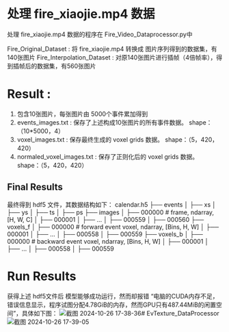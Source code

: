# 处理 fire_xiaojie.mp4 数据

处理 fire_xiaojie.mp4 数据的程序在 Fire_Video_Dataprocessor.py中

Fire_Original_Dataset : 将 fire_xiaojie.mp4 转换成 图片序列得到的数据集，有140张图片
Fire_Interpolation_Dataset : 对原140张图片进行插帧（4倍帧率），得到插帧后的数据集，有560张图片

# Result : 
1. 包含10张图片，每张图片由 5000个事件累加得到
2. events_images.txt : 保存了上述构成10张图片的所有事件数据。          shape：（10*5000，4）
3. voxel_images.txt : 保存最终生成的 voxel grids 数据。              shape：（5，420，420）
4. normaled_voxel_images.txt : 保存了正则化后的 voxel grids 数据。   shape：（5，420，420）


## Final Results
最终得到 hdf5 文件，其数据结构如下：
 calendar.h5
 ├── events
 │   ├── xs
 │   ├── ys
 │   ├── ts
 │   ├── ps
 ├── images
 │   ├── 000000 # frame, ndarray, [H, W, C]
 │   ├── 000001
 │   ├── ...
 │   ├── 000559 
 │   ├── 000560
 ├── voxels_f
 │   ├── 000000 # forward event voxel, ndarray, [Bins, H, W]
 │   ├── 000001
 │   ├── ...
 │   ├── 000558
 │   ├── 000559 
 ├── voxels_b
 │   ├── 000000 # backward event voxel, ndarray, [Bins, H, W]
 │   ├── 000001
 │   ├── ...
 │   ├── 000558 
 │   ├── 000559

 # Run Results
 获得上述 hdf5文件后 模型能够成功运行，然而却报错 “电脑的CUDA内存不足，错误信息显示，程序试图分配4.78GiB的内存，然而GPU只有487.44MiB的闲置空间”，具体如下图：
![截图 2024-10-26 17-38-36](https://github.com/user-attachments/assets/0e8256a1-b50c-4c00-bf72-5aa46acd5ef8)# EvTexture_DataProcessor
![截图 2024-10-26 17-39-05](https://github.com/user-attachments/assets/02e41482-3956-434b-84d5-0e6498697682)


 







